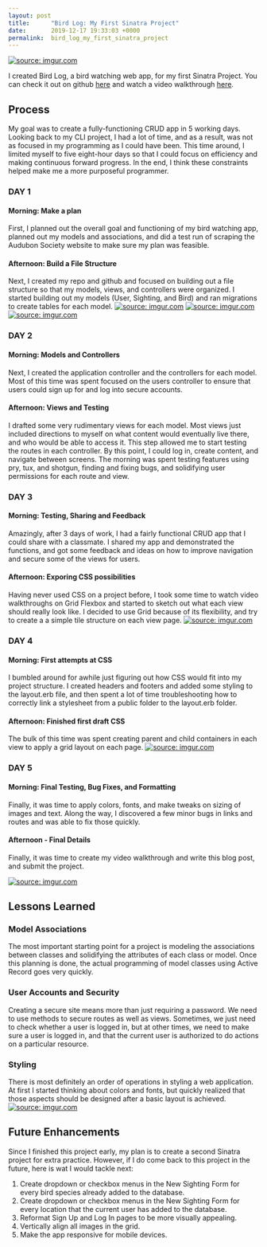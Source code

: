 ```yaml
---
layout: post
title:      "Bird Log: My First Sinatra Project"
date:       2019-12-17 19:33:03 +0000
permalink:  bird_log_my_first_sinatra_project
---
```




<a href="https://imgur.com/57Iovui"><img src="https://i.imgur.com/57Iovuil.png" title="source: imgur.com" /></a>


I created Bird Log, a bird watching web app, for my first Sinatra Project. You can check it out on github [here](https://github.com/jessesbyers/bird_log) and watch a  video walkthrough [here](https://drive.google.com/file/d/1fCaFbrCTTwZXgaMz6NLF7vbsmQyA0lUf/view?usp=sharing). 


## Process
My goal was to create a fully-functioning CRUD app in 5 working days. Looking back to my CLI project, I had a lot of time, and as a result, was not as focused in my programming as I could have been. This time around,  I limited myself to five eight-hour days so that I could focus on efficiency and making continuous forward progress. In the end, I think these constraints helped make me a more purposeful programmer.

### DAY 1
#### Morning: Make a plan 
First, I planned out the overall goal and functioning of my bird watching app, planned out my models and associations, and did a test run of scraping the Audubon Society website to make sure my plan was feasible.

#### Afternoon: Build a File Structure 
Next, I created my repo and github and focused on building out a file structure so that my models, views, and controllers were organized.  I started building out my models (User, Sighting, and Bird) and ran migrations to create tables for each model. 
<a href="https://imgur.com/sFu5ACv"><img src="https://i.imgur.com/sFu5ACv.png" title="source: imgur.com" /></a>
<a href="https://imgur.com/7BJksJz"><img src="https://i.imgur.com/7BJksJz.png" title="source: imgur.com" /></a>
<a href="https://imgur.com/T5PuCla"><img src="https://i.imgur.com/T5PuCla.png" title="source: imgur.com" /></a>



### DAY 2
#### Morning: Models and Controllers 
Next, I created the application controller and the controllers for each model. Most of this time was spent focused on the users controller to ensure that users could sign up for and log into secure accounts.

#### Afternoon: Views and Testing 
I drafted some very rudimentary views for each model. Most views just included directions to myself on what content would eventually live there, and who would be able to access it. This step allowed me to start testing the routes in each controller. By this point, I could log in, create content, and navigate between screens. The morning was spent testing features using pry, tux, and shotgun, finding and fixing bugs, and solidifying user permissions for each route and view.

### DAY 3
#### Morning: Testing, Sharing and  Feedback 
Amazingly, after 3 days of work, I had a fairly functional CRUD app that I could share with a classmate. I shared my app and demonstrated the functions, and got some feedback and ideas on how to improve navigation and secure some of the views for users. 

#### Afternoon:  Exporing CSS possibilities 
Having never used CSS on a project before, I took some time to watch video walkthroughs on Grid Flexbox and started to sketch out what each view should really look like. I decided to use Grid because of its flexibility, and try to create a a simple tile structure on each view page.
<a href="https://imgur.com/ragmt0x"><img src="https://i.imgur.com/ragmt0x.png" title="source: imgur.com" /></a>


### DAY 4
#### Morning: First attempts at CSS 
I bumbled around for awhile just figuring out how CSS would fit into my project structure. I created headers and footers and added some styling to the layout.erb file, and then spent a lot of time troubleshooting how to correctly link a stylesheet from a public folder to the layout.erb folder.

#### Afternoon: Finished first draft CSS 
The bulk of this time was spent creating parent and child  containers in each view to apply a grid layout on each page.
<a href="https://imgur.com/CZ0aJAX"><img src="https://i.imgur.com/CZ0aJAX.png" title="source: imgur.com" /></a>

### DAY 5
#### Morning: Final Testing,  Bug Fixes, and Formatting 
Finally, it was time to apply colors, fonts, and make tweaks on sizing of images and text. Along the way, I discovered a few minor bugs in links and routes and was able to fix those quickly.

#### Afternoon - Final Details 
Finally, it was time to create my video walkthrough and write this blog post, and submit the project.

<a href="https://imgur.com/Pv1I1nK"><img src="https://i.imgur.com/Pv1I1nK.png" title="source: imgur.com" /></a>

## Lessons Learned
### Model Associations
The most important starting point for a project is modeling the associations between classes and solidifying the attributes of each class or model. Once this planning is done, the actual programming of model classes using Active Record goes very quickly.

### User Accounts and Security
Creating a secure site means more than just requiring a password. We need to use methods to secure routes as well as views. Sometimes, we just need to check whether a user is logged in, but at other times, we need to make sure a user is logged in, and that the current user is authorized to do actions on a particular resource.

### Styling
There is most definitely an order of operations in styling a web application. At first I started thinking about colors and fonts, but quickly realized that those aspects should be designed after a basic layout is achieved.
<a href="https://imgur.com/ej2hGzy"><img src="https://i.imgur.com/ej2hGzy.png" title="source: imgur.com" /></a>


## Future Enhancements
Since I finished this project early, my plan is to create a second Sinatra project for extra practice. However, if I do come back to this project in the future, here is wat I would tackle next:

1. Create dropdown or checkbox menus in the New Sighting Form for every bird species already added to the database.
2. Create dropdown or checkbox menus in the New Sighting Form for every location that the current user has added to the database.
3. Reformat Sign Up and Log In pages to be more visually appealing.
4. Vertically align all images in the grid.
5. Make the app responsive for mobile devices.




